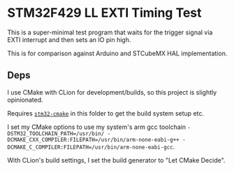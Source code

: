 # STM32F429 LL EXTI Timing Test

This is a super-minimal test program that waits for the trigger signal via EXTI interrupt and then sets an IO pin high.

This is for comparison against Arduino and STCubeMX HAL implementation.

## Deps

I use CMake with CLion for development/builds, so this project is slightly opinionated.

Requires [`stm32-cmake`](https://github.com/ObKo/stm32-cmake) in this folder to get the build system setup etc.

I set my CMake options to use my system's arm gcc toolchain `-DSTM32_TOOLCHAIN_PATH=/usr/bin/ -DCMAKE_CXX_COMPILER:FILEPATH=/usr/bin/arm-none-eabi-g++ -DCMAKE_C_COMPILER:FILEPATH=/usr/bin/arm-none-eabi-gcc`.

With CLion's build settings, I set the build generator to "Let CMake Decide".